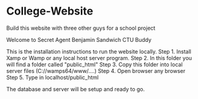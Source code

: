 # College-Website
Build this website with three other guys for a school project

Welcome to Secret Agent Benjamin Sandwich CTU Buddy

This is the installation instructions to run the website locally.
Step 1. Install Xamp or Wamp or any local host server program.
Step 2. In this folder you will find a folder called "public_html"
Step 3. Copy this folder into local server files (C://wamps64/www/....)
Step 4. Open browser any browser
Step 5. Type in localhost/public_html

The database and server will be setup and ready to go.
